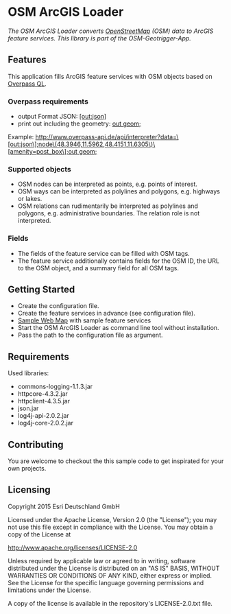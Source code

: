 # **OSM ArcGIS Loader**
*The OSM ArcGIS Loader converts [OpenStreetMap](http://www.openstreetmap.org) (OSM) data to ArcGIS feature services. This library is part of the OSM-Geotrigger-App.*

## **Features**

This application fills ArcGIS feature services with OSM objects based on [Overpass QL](http://wiki.openstreetmap.org/wiki/Overpass_API/Overpass_QL).

### Overpass requirements
* output Format JSON: [\[out:json\]](http://wiki.openstreetmap.org/wiki/Overpass_API/Overpass_QL#Output_Format_.28out.29)
* print out including the geometry: [out geom;](http://wiki.openstreetmap.org/wiki/Overpass_API/Overpass_QL#Print_.28out.29)

Example: [http://www.overpass-api.de/api/interpreter?data=\[out:json\];node\(48.3946,11.5962,48.4151,11.6305\)\[amenity=post_box\];out geom;](http://www.overpass-api.de/api/interpreter?data=%5Bout:json%5D;node%2848.3946,11.5962,48.4151,11.6305%29%5Bamenity=post_box%5D;out%20geom;;)

### Supported objects
* OSM nodes can be interpreted as points, e.g. points of interest.
* OSM ways can be interpreted as polylines and polygons, e.g. highways or lakes.
* OSM relations can rudimentarily be interpreted as polylines and polygons, e.g. administrative boundaries. The relation role is not interpreted.

### Fields
* The fields of the feature service can be filled with OSM tags.
* The feature service additionally contains fields for the OSM ID, the URL to the OSM object, and a summary field for all OSM tags.

## **Getting Started**

* Create the configuration file.
* Create the feature services in advance (see configuration file).
 * [Sample Web Map](http://esri-de-dev.maps.arcgis.com/home/item.html?id=72117966ec084c3b95ead6dc359e3764) with sample feature services
* Start the OSM ArcGIS Loader as command line tool without installation.
* Pass the path to the configuration file as argument. 

## **Requirements**

Used libraries:
* commons-logging-1.1.3.jar
* httpcore-4.3.2.jar
* httpclient-4.3.5.jar
* json.jar
* log4j-api-2.0.2.jar
* log4j-core-2.0.2.jar

## **Contributing**

You are welcome to checkout the this sample code to get inspirated for your own projects.


## **Licensing**
Copyright 2015 Esri Deutschland GmbH

Licensed under the Apache License, Version 2.0 (the "License");
you may not use this file except in compliance with the License.
You may obtain a copy of the License at

   http://www.apache.org/licenses/LICENSE-2.0

Unless required by applicable law or agreed to in writing, software
distributed under the License is distributed on an "AS IS" BASIS,
WITHOUT WARRANTIES OR CONDITIONS OF ANY KIND, either express or implied.
See the License for the specific language governing permissions and
limitations under the License.

A copy of the license is available in the repository's LICENSE-2.0.txt file.
